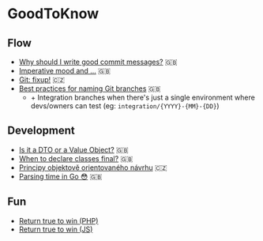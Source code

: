 # GoodToKnow

## Flow
* [Why should I write good commit messages?](https://medium.com/swlh/why-should-i-write-good-commit-messages-e15d37bf45cb) 🇬🇧
* [Imperative mood and ...](https://cbea.ms/git-commit/) 🇬🇧
* [Git: fixup!](https://filip-prochazka.com/blog/git-fixup) 🇨🇿
* [Best practices for naming Git branches](https://graphite.dev/guides/git-branch-naming-conventions) 🇬🇧
    * \+ Integration branches when there's just a single environment where devs/owners can test (eg: `integration/{YYYY}-{MM}-{DD}`)

## Development
* [Is it a DTO or a Value Object?](https://matthiasnoback.nl/2022/09/is-it-a-dto-or-a-value-object/) 🇬🇧
* [When to declare classes final?](https://ocramius.github.io/blog/when-to-declare-classes-final/) 🇬🇧
* [Principy objektově orientovaného návrhu](https://zdrojak.cz/serialy/principy-objektove-orientovaneho-navrhu/) 🇨🇿
* [Parsing time in Go 😳](https://www.willem.dev/articles/how-to-parse-time-date/) 🇬🇧

## Fun
* [Return true to win (PHP)](https://returntrue.win/)
* [Return true to win (JS)](https://alf.nu/ReturnTrue?world=true&level=id)
